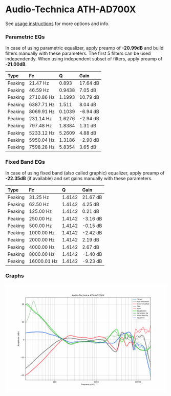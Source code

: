 # Audio-Technica ATH-AD700X
See [usage instructions](https://github.com/jaakkopasanen/AutoEq#usage) for more options and info.

### Parametric EQs
In case of using parametric equalizer, apply preamp of **-20.99dB** and build filters manually
with these parameters. The first 5 filters can be used independently.
When using independent subset of filters, apply preamp of **-21.00dB**.

| Type    | Fc         |      Q | Gain     |
|:--------|:-----------|:-------|:---------|
| Peaking | 21.47 Hz   | 0.893  | 17.64 dB |
| Peaking | 46.59 Hz   | 0.9438 | 7.05 dB  |
| Peaking | 2710.86 Hz | 1.1993 | 10.79 dB |
| Peaking | 6387.71 Hz | 1.511  | 8.04 dB  |
| Peaking | 8069.91 Hz | 0.1039 | -6.94 dB |
| Peaking | 231.14 Hz  | 1.6276 | -2.94 dB |
| Peaking | 797.48 Hz  | 1.8384 | 1.31 dB  |
| Peaking | 5233.12 Hz | 5.2609 | 4.88 dB  |
| Peaking | 5950.04 Hz | 1.3186 | -2.90 dB |
| Peaking | 7598.28 Hz | 5.8354 | 3.65 dB  |

### Fixed Band EQs
In case of using fixed band (also called graphic) equalizer, apply preamp of **-22.35dB**
(if available) and set gains manually with these parameters.

| Type    | Fc          |      Q | Gain     |
|:--------|:------------|:-------|:---------|
| Peaking | 31.25 Hz    | 1.4142 | 21.67 dB |
| Peaking | 62.50 Hz    | 1.4142 | 4.25 dB  |
| Peaking | 125.00 Hz   | 1.4142 | 0.21 dB  |
| Peaking | 250.00 Hz   | 1.4142 | -3.16 dB |
| Peaking | 500.00 Hz   | 1.4142 | -0.15 dB |
| Peaking | 1000.00 Hz  | 1.4142 | -2.42 dB |
| Peaking | 2000.00 Hz  | 1.4142 | 2.19 dB  |
| Peaking | 4000.00 Hz  | 1.4142 | 2.67 dB  |
| Peaking | 8000.00 Hz  | 1.4142 | -1.40 dB |
| Peaking | 16000.01 Hz | 1.4142 | -9.23 dB |

### Graphs
![](./Audio-Technica%20ATH-AD700X.png)